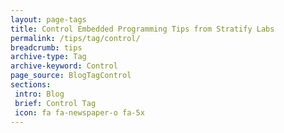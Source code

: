 ```yaml
---
layout: page-tags
title: Control Embedded Programming Tips from Stratify Labs
permalink: /tips/tag/control/
breadcrumb: tips
archive-type: Tag
archive-keyword: Control
page_source: BlogTagControl
sections:
 intro: Blog
 brief: Control Tag
 icon: fa fa-newspaper-o fa-5x
---
```


